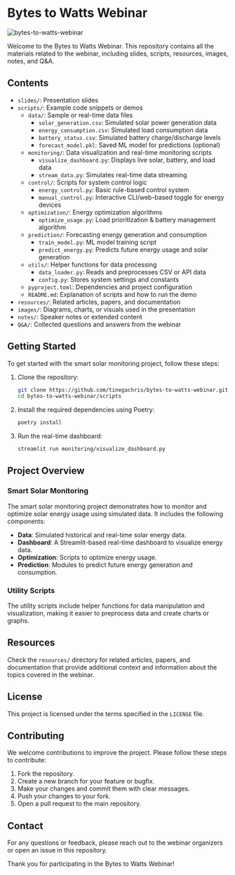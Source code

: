 # Bytes to Watts Webinar

![bytes-to-watts-webinar](https://github.com/user-attachments/assets/b08f805e-50bb-4779-bf0d-a30a470c6abf)

Welcome to the Bytes to Watts Webinar. This repository contains all the materials related to the webinar, including slides, scripts, resources, images, notes, and Q&A.

## Contents

- `slides/`: Presentation slides
- `scripts/`: Example code snippets or demos
  - `data/`: Sample or real-time data files
    - `solar_generation.csv`: Simulated solar power generation data
    - `energy_consumption.csv`: Simulated load consumption data
    - `battery_status.csv`: Simulated battery charge/discharge levels
    - `forecast_model.pkl`: Saved ML model for predictions (optional)
  - `monitoring/`: Data visualization and real-time monitoring scripts
    - `visualize_dashboard.py`: Displays live solar, battery, and load data
    - `stream_data.py`: Simulates real-time data streaming
  - `control/`: Scripts for system control logic
    - `energy_control.py`: Basic rule-based control system
    - `manual_control.py`: Interactive CLI/web-based toggle for energy devices
  - `optimization/`: Energy optimization algorithms
    - `optimize_usage.py`: Load prioritization & battery management algorithm
  - `prediction/`: Forecasting energy generation and consumption
    - `train_model.py`: ML model training script
    - `predict_energy.py`: Predicts future energy usage and solar generation
  - `utils/`: Helper functions for data processing
    - `data_loader.py`: Reads and preprocesses CSV or API data
    - `config.py`: Stores system settings and constants
  - `pyproject.toml`: Dependencies and project configuration
  - `README.md`: Explanation of scripts and how to run the demo
- `resources/`: Related articles, papers, and documentation
- `images/`: Diagrams, charts, or visuals used in the presentation
- `notes/`: Speaker notes or extended content
- `Q&A/`: Collected questions and answers from the webinar

## Getting Started

To get started with the smart solar monitoring project, follow these steps:

1. Clone the repository:

    ```sh
    git clone https://github.com/tinegachris/bytes-to-watts-webinar.git
    cd bytes-to-watts-webinar/scripts
    ```

2. Install the required dependencies using Poetry:

    ```sh
    poetry install
    ```

3. Run the real-time dashboard:

    ```sh
    streamlit run monitoring/visualize_dashboard.py
    ```

## Project Overview

### Smart Solar Monitoring

The smart solar monitoring project demonstrates how to monitor and optimize solar energy usage using simulated data. It includes the following components:

- **Data**: Simulated historical and real-time solar energy data.
- **Dashboard**: A Streamlit-based real-time dashboard to visualize energy data.
- **Optimization**: Scripts to optimize energy usage.
- **Prediction**: Modules to predict future energy generation and consumption.

### Utility Scripts

The utility scripts include helper functions for data manipulation and visualization, making it easier to preprocess data and create charts or graphs.

## Resources

Check the `resources/` directory for related articles, papers, and documentation that provide additional context and information about the topics covered in the webinar.

## License

This project is licensed under the terms specified in the `LICENSE` file.

## Contributing

We welcome contributions to improve the project. Please follow these steps to contribute:

1. Fork the repository.
2. Create a new branch for your feature or bugfix.
3. Make your changes and commit them with clear messages.
4. Push your changes to your fork.
5. Open a pull request to the main repository.

## Contact

For any questions or feedback, please reach out to the webinar organizers or open an issue in this repository.

Thank you for participating in the Bytes to Watts Webinar!
